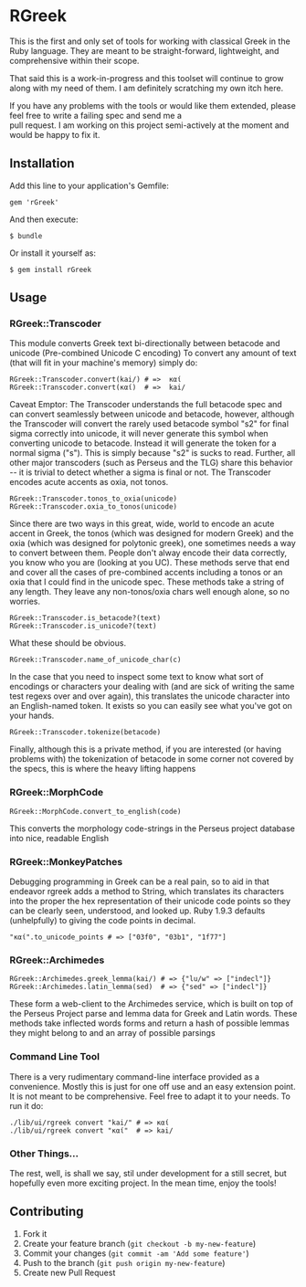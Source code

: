 # RGreek

This is the first and only set of tools for working with classical Greek in the Ruby language. They are meant to be 
straight-forward, lightweight, and comprehensive within their scope.

That said this is a work-in-progress and this toolset will continue to grow along with my need of them. I am definitely 
scratching my own itch here.

If you have any problems with the tools or would like them extended, please feel free to write a failing spec and send me a  
pull request. I am working on this project semi-actively at the moment and would be happy to fix it. 

## Installation

Add this line to your application's Gemfile:

    gem 'rGreek'

And then execute:

    $ bundle

Or install it yourself as:

    $ gem install rGreek

## Usage

### RGreek::Transcoder
This module converts Greek text bi-directionally between betacode and unicode (Pre-combined Unicode C encoding)
To convert any amount of text (that will fit in your machine's memory) simply do:

    RGreek::Transcoder.convert(kai/) # =>  καί
    RGreek::Transcoder.convert(καί)  # =>  kai/

Caveat Emptor:
The Transcoder understands the full betacode spec and can convert seamlessly between unicode and betacode, however,
although the Transcoder will convert the rarely used betacode symbol "s2" for final sigma correctly into unicode, it will
never generate this symbol when converting unicode to betacode. Instead it will generate the token for a normal sigma ("s"). 
This is simply because "s2" is sucks to read. Further, all other major transcoders (such as Perseus and the TLG) share this 
behavior -- it is trivial to detect whether a sigma is final or not. The Transcoder encodes acute accents as oxia, not tonos.

    RGreek::Transcoder.tonos_to_oxia(unicode)
    RGreek::Transcoder.oxia_to_tonos(unicode)

Since there are two ways in this great, wide, world to encode an acute accent in Greek, the tonos (which was designed for modern Greek) and the oxia (which was designed for polytonic greek), one sometimes needs a way to convert between them. People don't alway encode their data correctly, you know who you are (looking at you UC). These methods serve that end and cover all the cases of pre-combined accents including a tonos or an oxia that I could find in the unicode spec. These methods take a string of any length. They leave any non-tonos/oxia chars well enough alone, so no worries.

    RGreek::Transcoder.is_betacode?(text)
    RGreek::Transcoder.is_unicode?(text)

What these should be obvious.

    RGreek::Transcoder.name_of_unicode_char(c)

In the case that you need to inspect some text to know what sort of encodings or characters your dealing with (and are sick of writing the same test regexs over and over again), this translates the unicode character into an English-named token. It exists so you can easily see what you've got on your hands.

    RGreek::Transcoder.tokenize(betacode)

Finally, although this is a private method, if you are interested (or having problems with) the tokenization of betacode in some corner not covered by the specs, this is where the heavy lifting happens

### RGreek::MorphCode
    RGreek::MorphCode.convert_to_english(code)

This converts the morphology code-strings in the Perseus project database into nice, readable English

### RGreek::MonkeyPatches
Debugging programming in Greek can be a real pain, so to aid in that endeavor rgreek adds a method to String, which translates its characters into the proper the hex representation of their unicode code points so they can be clearly seen, understood, and looked up. Ruby 1.9.3 defaults (unhelpfully) to giving the code points in decimal.

    "καί".to_unicode_points # => ["03f0", "03b1", "1f77"]

### RGreek::Archimedes

    RGreek::Archimedes.greek_lemma(kai/) # => {"lu/w" => ["indecl"]}
    RGreek::Archimedes.latin_lemma(sed)  # => {"sed" => ["indecl"]}

These form a web-client to the Archimedes service, which is built on top of the Perseus Project parse and lemma data for Greek and Latin words. These methods take inflected words forms and return a hash of possible lemmas they might belong to and an array of possible parsings

### Command Line Tool
There is a very rudimentary command-line interface provided as a convenience. Mostly this is just for one off use and an easy extension point. It is not meant to be comprehensive. Feel free to adapt it to your needs. To run it do:

    ./lib/ui/rgreek convert "kai/" # => καί 
    ./lib/ui/rgreek convert "καί"  # => kai/
    
### Other Things...
The rest, well, is shall we say, stil under development for a still secret, but hopefully even more exciting project. In the mean time, enjoy the tools!

## Contributing

1. Fork it
2. Create your feature branch (`git checkout -b my-new-feature`)
3. Commit your changes (`git commit -am 'Add some feature'`)
4. Push to the branch (`git push origin my-new-feature`)
5. Create new Pull Request
